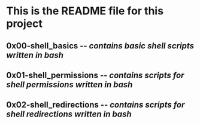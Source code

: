 # This is the README file for this project

## 0x00-shell_basics -- *contains basic shell scripts written in bash*

## 0x01-shell_permissions -- *contains scripts for shell permissions written in bash*

## 0x02-shell_redirections -- *contains scripts for shell redirections written in bash*
